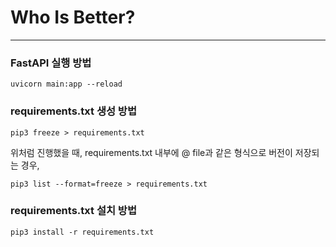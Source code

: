 # Who Is Better?

---
### FastAPI 실행 방법
```shell
uvicorn main:app --reload 
```

### requirements.txt 생성 방법
```shell
pip3 freeze > requirements.txt
```
위처럼 진행했을 때, requirements.txt 내부에 @ file과 같은 형식으로 버전이 저장되는 경우,
```shell
pip3 list --format=freeze > requirements.txt
```
### requirements.txt 설치 방법
```shell
pip3 install -r requirements.txt
```



